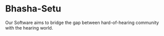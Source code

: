 # Bhasha-Setu
Our Software aims to bridge the gap between hard-of-hearing community with the hearing world.
